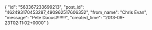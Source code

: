 {
   "id": "563367233699213",
   "post_id": "462493170453287_490962517606352",
   "from_name": "Chris Evan",
   "message": "Pete Daoust!!!!!!!",
   "created_time": "2013-09-23T02:11:02+0000"
 }
